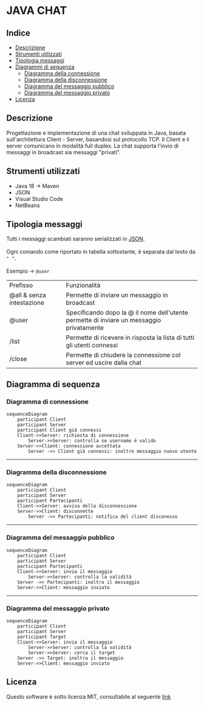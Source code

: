 # JAVA CHAT
## Indice
- <a href="#Descrizione">Descrizione</a>
- <a href="#Strumenti">Strumenti utilizzati</a>
- <a href="#TipM">Tipologia messaggi</a>
 - [Diagrammi di sequenza](#diagrammi-di-sequenza)
    - [Diagramma della connessione](#diagramma-della-connessione)
    - [Diagramma della disconnessione](#diagramma-della-disconnessione)
    - [Diagramma del messaggio pubblico](#diagramma-del-messaggio-pubblico)
    - [Diagramma del messaggio privato](#diagramma-del-messaggio-privato)
- <a href="#Lic">Licenza</a>

## <a name="Descrizione">Descrizione</a>
Progettazione e implementazione di una chat sviluppata in Java, basata sull'architettura Client - Server, basandosi sul protocollo TCP. Il Client e il server comunicano in modalità full duplex. La chat supporta l'invio di messaggi in broadcast sia messaggi "privati".

## <a name="Strumenti">Strumenti utilizzati</a>
- Java 18 -> Maven
- JSON 
- Visual Studio Code
- NetBeans

## <a name="TipM">Tipologia messaggi</a>
Tutti i messaggi scambiati saranno serializzati in <a href="https://www.json.org/json-it.html">JSON</a>.<br><br>
Ogni comando come riportato in tabella sottostante, è separata dal testo da `" "`.<br><br>
Esempio -> `@user`

<table>
  <tr>
     <td>Prefisso</td>
     <td>Funzionalità</td>
   </tr>
   <tr>
   <td>@all & senza intestazione</td>
     <td>Permette di inviare un messaggio in broadcast</td>
   </tr>
      <tr>
   <td>@user</td>
     <td>Specificando dopo la @ il nome dell'utente permette di inviare un messaggio privatamente</td>
   </tr>
  <tr>
      <td>/list</td>
     <td>Permette di ricevere in risposta la lista di tutti gli utenti connessi</td>
  </tr>
  <tr>
  <td>/close</td>
     <td>Permette di chiudere la connessione col server ed uscire dalla chat</td>
   </tr>
</table>

## Diagramma di sequenza

### Diagramma di connessione
```mermaid
sequenceDiagram
    participant Client
    participant Server
    participant Client già connessi
    Client->>Server: richiesta di connessione
        Server->>Server: controlla se username è valido
    Server->>Client: connessione accettata
        Server ->> Client già connessi: inoltro messaggio nuovo utente
```
---
### Diagramma della disconnessione
```mermaid
sequenceDiagram
    participant Client
    participant Server
    participant Partecipanti
    Client->>Server: avvisa della disconnessione
    Server->>Client: disconnette
        Server ->> Partecipanti: notifica del client disconesso
```
---
### Diagramma del messaggio pubblico
```mermaid
sequenceDiagram
    participant Client
    participant Server
    participant Partecipanti
    Client->>Server: invia il messaggio
        Server->>Server: controlla la validità
    Server ->> Partecipanti: inoltra il messaggio
    Server->>Client: messaggio inviato
```
---
### Diagramma del messaggio privato
```mermaid
sequenceDiagram
    participant Client
    participant Server
    participant Target
    Client->>Server: invia il messaggio
        Server->>Server: controlla la validità
        Server->>Server: cerca il target
    Server ->> Target: inoltra il messaggio
    Server->>Client: messaggio inviato
```

## <a name="Lic">Licenza</a>
Questo software è sotto licenza MIT, consultabile al seguente [link](https://mit-license.org/)

